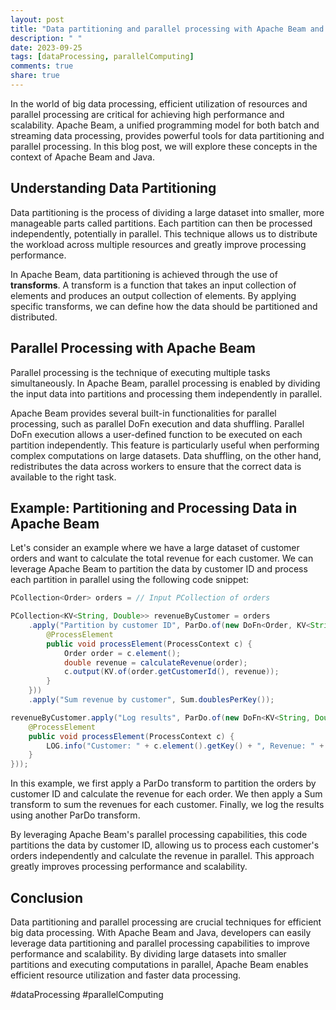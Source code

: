 ```yaml
---
layout: post
title: "Data partitioning and parallel processing with Apache Beam and Java"
description: " "
date: 2023-09-25
tags: [dataProcessing, parallelComputing]
comments: true
share: true
---
```


In the world of big data processing, efficient utilization of resources and parallel processing are critical for achieving high performance and scalability. Apache Beam, a unified programming model for both batch and streaming data processing, provides powerful tools for data partitioning and parallel processing. In this blog post, we will explore these concepts in the context of Apache Beam and Java.

## Understanding Data Partitioning

Data partitioning is the process of dividing a large dataset into smaller, more manageable parts called partitions. Each partition can then be processed independently, potentially in parallel. This technique allows us to distribute the workload across multiple resources and greatly improve processing performance.

In Apache Beam, data partitioning is achieved through the use of **transforms**. A transform is a function that takes an input collection of elements and produces an output collection of elements. By applying specific transforms, we can define how the data should be partitioned and distributed.

## Parallel Processing with Apache Beam

Parallel processing is the technique of executing multiple tasks simultaneously. In Apache Beam, parallel processing is enabled by dividing the input data into partitions and processing them independently in parallel.

Apache Beam provides several built-in functionalities for parallel processing, such as parallel DoFn execution and data shuffling. Parallel DoFn execution allows a user-defined function to be executed on each partition independently. This feature is particularly useful when performing complex computations on large datasets. Data shuffling, on the other hand, redistributes the data across workers to ensure that the correct data is available to the right task.

## Example: Partitioning and Processing Data in Apache Beam

Let's consider an example where we have a large dataset of customer orders and want to calculate the total revenue for each customer. We can leverage Apache Beam to partition the data by customer ID and process each partition in parallel using the following code snippet:

```java
PCollection<Order> orders = // Input PCollection of orders

PCollection<KV<String, Double>> revenueByCustomer = orders
    .apply("Partition by customer ID", ParDo.of(new DoFn<Order, KV<String, Double>>() {
        @ProcessElement
        public void processElement(ProcessContext c) {
            Order order = c.element();
            double revenue = calculateRevenue(order);
            c.output(KV.of(order.getCustomerId(), revenue));
        }
    }))
    .apply("Sum revenue by customer", Sum.doublesPerKey());

revenueByCustomer.apply("Log results", ParDo.of(new DoFn<KV<String, Double>, Void>() {
    @ProcessElement
    public void processElement(ProcessContext c) {
        LOG.info("Customer: " + c.element().getKey() + ", Revenue: " + c.element().getValue());
    }
}));
```

In this example, we first apply a ParDo transform to partition the orders by customer ID and calculate the revenue for each order. We then apply a Sum transform to sum the revenues for each customer. Finally, we log the results using another ParDo transform.

By leveraging Apache Beam's parallel processing capabilities, this code partitions the data by customer ID, allowing us to process each customer's orders independently and calculate the revenue in parallel. This approach greatly improves processing performance and scalability.

## Conclusion

Data partitioning and parallel processing are crucial techniques for efficient big data processing. With Apache Beam and Java, developers can easily leverage data partitioning and parallel processing capabilities to improve performance and scalability. By dividing large datasets into smaller partitions and executing computations in parallel, Apache Beam enables efficient resource utilization and faster data processing.

#dataProcessing #parallelComputing